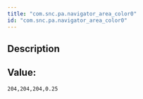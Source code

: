 ```yaml
---
title: "com.snc.pa.navigator_area_color0"
id: "com.snc.pa.navigator_area_color0"
---
```

## Description



## Value: 
```
204,204,204,0.25
```